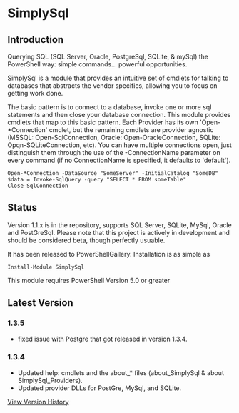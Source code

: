 # SimplySql
## Introduction
Querying SQL (SQL Server, Oracle, PostgreSql, SQLite, & mySql) the PowerShell way: simple commands... powerful opportunities.

SimplySql is a module that provides an intuitive set of cmdlets for talking to databases that abstracts the vendor specifics, allowing you to focus on getting work done.

The basic pattern is to connect to a database, invoke one or more sql statements and then close your database connection. This module provides cmdlets that map to this basic pattern.  Each Provider has its own 'Open-*Connection' cmdlet, but the remaining cmdlets are provider agnostic (MSSQL: Open-SqlConnection, Oracle: Open-OracleConnection, SQLite: Opqn-SQLiteConnection, etc).  You can have multiple connections open, just distinguish them through the use of the -ConnectionName parameter on every command (if no ConnectionName is specified, it defaults to 'default').

    Open-*Connection -DataSource "SomeServer" -InitialCatalog "SomeDB"
    $data = Invoke-SqlQuery -query "SELECT * FROM someTable"
    Close-SqlConnection

## Status
Version 1.1.x is in the repository, supports SQL Server, SQLite, MySql, Oracle and PostGreSql.  Please note that this project is actively in development and should be considered beta, though perfectly usuable.

It has been released to PowerShellGallery.  Installation is as simple as 

    Install-Module SimplySql

This module requires PowerShell Version 5.0 or greater

## Latest Version
### 1.3.5
* fixed issue with Postgre that got released in version 1.3.4.
### 1.3.4
* Updated help: cmdlets and the about_* files (about_SimplySql & about SimplySql_Providers).
* Updated provider DLLs for PostGre, MySql, and SQLite.

[View Version History](VersionHistory.md)
